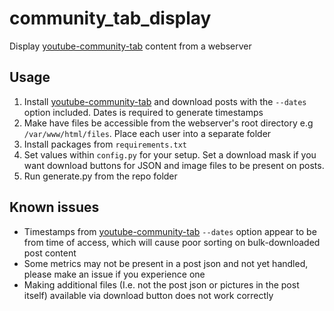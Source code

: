 # community_tab_display
Display [youtube-community-tab](https://github.com/HoloArchivists/youtube-community-tab) content from a webserver

## Usage
1. Install [youtube-community-tab](https://github.com/HoloArchivists/youtube-community-tab) and download posts with the `--dates` option included. Dates is required to generate timestamps
2. Make have files be accessible from the webserver's root directory e.g `/var/www/html/files`. Place each user into a separate folder
3. Install packages from `requirements.txt`
4. Set values within `config.py` for your setup. Set a download mask if you want download buttons for JSON and image files to be present on posts.
5. Run generate.py from the repo folder


## Known issues
- Timestamps from [youtube-community-tab](https://github.com/HoloArchivists/youtube-community-tab) `--dates` option appear to be from time of access, which will cause poor sorting on bulk-downloaded post content
- Some metrics may not be present in a post json and not yet handled, please make an issue if you experience one
- Making additional files (I.e. not the post json or pictures in the post itself) available via download button does not work correctly 
